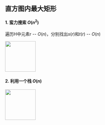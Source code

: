 ## 直方图内最大矩形

#### 1. 蛮力搜索 $O(n^2)$

遍历H中元素r -- $O(n)$，分别找出$s(r)$和$t(r)$ -- $O(n)$

<img src="https://github.com/RichardS0268/DSA-Implemented/blob/master/04_Stack%26Queue/docs/max_rect2.png" width="100px">

#### 2. 利用一个栈 $O(n)$

<img src="https://github.com/RichardS0268/DSA-Implemented/blob/master/04_Stack%26Queue/docs/max_rect3.png" width="100px">



